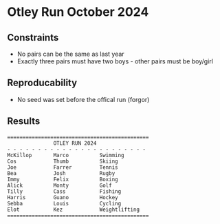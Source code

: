 # Otley Run October 2024

## Constraints
- No pairs can be the same as last year
- Exactly three pairs must have two boys - other pairs must be boy/girl

## Reproducability
- No seed was set before the offical run (forgor)

## Results

```
==============================================
               OTLEY RUN 2024
- - - - - - - - - - - - - - - - - - - - - - -
McKillop       Marco          Swimming
Cos            Thumb          Skiing
Joe            Farrer         Tennis
Bea            Josh           Rugby
Immy           Felix          Boxing
Alick          Monty          Golf
Tilly          Cass           Fishing
Harris         Guano          Hockey
Sebba          Louis          Cycling
Elot           Kez            Weightlifting
==============================================
```
